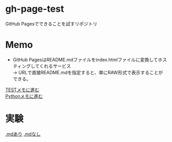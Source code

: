 # gh-page-test
GitHub Pagesでできることを試すリポジトリ

# Memo
* GitHub PagesはREADME.mdファイルをindex.htmlファイルに変換してホスティングしてくれるサービス  
→ URLで直接README.mdを指定すると、単にRAW形式で表示することができる。

[TESTメモに進む](./TEST)  
[Pythonメモに進む](./python/index.html)  

# 実験
[.mdあり](./MARK.md) 
[.mdなし](./MARK)